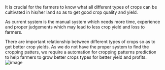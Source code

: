 It is crucial for the farmers to know what all different types of crops can be cultivated in his/her land so as to get good crop quality and yield. 

As current system is the manual system which needs more time, experience and proper judgements which may lead to less crop yield and loss to farmers. 

There are important relationship between different types of crops so as to get better crop yields. As we do not have the proper system to find the cropping patters, we require a automation for cropping patterns prediction to help farmers to grow better crops types for better yield and profits.
![image](https://github.com/user-attachments/assets/20c2a2b8-5f01-49dd-9019-858a51ec64df)
